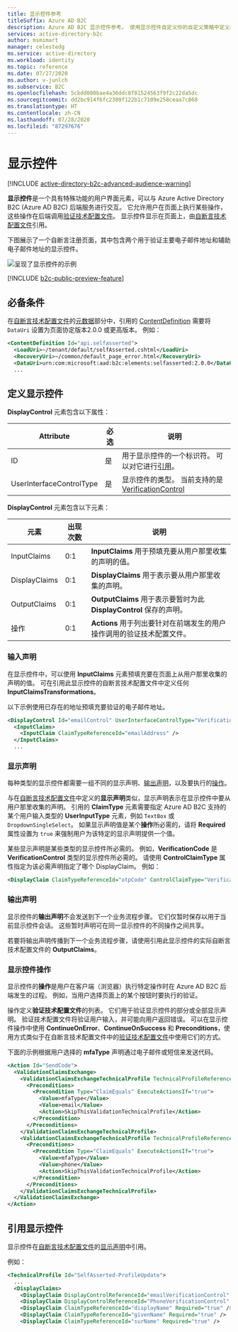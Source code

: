 ```yaml
---
title: 显示控件参考
titleSuffix: Azure AD B2C
description: Azure AD B2C 显示控件参考。 使用显示控件自定义你的自定义策略中定义的用户旅程。
services: active-directory-b2c
author: msmimart
manager: celestedg
ms.service: active-directory
ms.workload: identity
ms.topic: reference
ms.date: 07/27/2020
ms.author: v-junlch
ms.subservice: B2C
ms.openlocfilehash: 5cbdd080bae4a36ddc8f81524563f9f2c22da5dc
ms.sourcegitcommit: dd2bc914f6fc2309f122b1c7109e258ceaa7c868
ms.translationtype: HT
ms.contentlocale: zh-CN
ms.lasthandoff: 07/28/2020
ms.locfileid: "87297676"
---
```

# <a name="display-controls"></a>显示控件

[!INCLUDE [active-directory-b2c-advanced-audience-warning](../../includes/active-directory-b2c-advanced-audience-warning.md)]

**显示控件**是一个具有特殊功能的用户界面元素，可以与 Azure Active Directory B2C (Azure AD B2C) 后端服务进行交互。 它允许用户在页面上执行某些操作，这些操作在后端调用[验证技术配置文件](validation-technical-profile.md)。 显示控件显示在页面上，由[自断言技术配置文件](self-asserted-technical-profile.md)引用。

下图展示了一个自断言注册页面，其中包含两个用于验证主要电子邮件地址和辅助电子邮件地址的显示控件。

![呈现了显示控件的示例](./media/display-controls/display-control-email.png)

[!INCLUDE [b2c-public-preview-feature](../../includes/active-directory-b2c-public-preview.md)]

## <a name="prerequisites"></a>必备条件

 在[自断言技术配置文件](self-asserted-technical-profile.md)的[元数据](self-asserted-technical-profile.md#metadata)部分中，引用的 [ContentDefinition](contentdefinitions.md) 需要将 `DataUri` 设置为页面协定版本2.0.0 或更高版本。 例如：

```xml
<ContentDefinition Id="api.selfasserted">
  <LoadUri>~/tenant/default/selfAsserted.cshtml</LoadUri>
  <RecoveryUri>~/common/default_page_error.html</RecoveryUri>
  <DataUri>urn:com:microsoft:aad:b2c:elements:selfasserted:2.0.0</DataUri>
  ...
```

## <a name="defining-display-controls"></a>定义显示控件

**DisplayControl** 元素包含以下属性：

| Attribute | 必选 | 说明 |
| --------- | -------- | ----------- |
| ID | 是 | 用于显示控件的一个标识符。 可以对它进行[引用](#referencing-display-controls)。 |
| UserInterfaceControlType | 是 | 显示控件的类型。 当前支持的是 [VerificationControl](display-control-verification.md) |

**DisplayControl** 元素包含以下元素：

| 元素 | 出现次数 | 说明 |
| ------- | ----------- | ----------- |
| InputClaims | 0:1 | **InputClaims** 用于预填充要从用户那里收集的声明的值。 |
| DisplayClaims | 0:1 | **DisplayClaims** 用于表示要从用户那里收集的声明。 |
| OutputClaims | 0:1 | **OutputClaims** 用于表示要暂时为此 **DisplayControl** 保存的声明。 |
| 操作 | 0:1 | **Actions** 用于列出要针对在前端发生的用户操作调用的验证技术配置文件。 |

### <a name="input-claims"></a>输入声明

在显示控件中，可以使用 **InputClaims** 元素预填充要在页面上从用户那里收集的声明的值。 可在引用此显示控件的自断言技术配置文件中定义任何 **InputClaimsTransformations**。

以下示例使用已存在的地址预填充要验证的电子邮件地址。

```xml
<DisplayControl Id="emailControl" UserInterfaceControlType="VerificationControl">
  <InputClaims>
    <InputClaim ClaimTypeReferenceId="emailAddress" />
  </InputClaims>
  ...
```

### <a name="display-claims"></a>显示声明

每种类型的显示控件都需要一组不同的显示声明、[输出声明](#output-claims)，以及要执行的[操作](#display-control-actions)。

与在[自断言技术配置文件](self-asserted-technical-profile.md#display-claims)中定义的**显示声明**类似，显示声明表示在显示控件中要从用户那里收集的声明。 引用的 **ClaimType** 元素需要指定 Azure AD B2C 支持的某个用户输入类型的 **UserInputType** 元素，例如 `TextBox` 或 `DropdownSingleSelect`。 如果显示声明值是某个**操作**所必需的，请将 **Required** 属性设置为 `true` 来强制用户为该特定的显示声明提供一个值。

某些显示声明是某些类型的显示控件所必需的。 例如，**VerificationCode** 是 **VerificationControl** 类型的显示控件所必需的。 请使用 **ControlClaimType** 属性指定为该必需声明指定了哪个 DisplayClaim。 例如：

```xml
<DisplayClaim ClaimTypeReferenceId="otpCode" ControlClaimType="VerificationCode" Required="true" />
```

### <a name="output-claims"></a>输出声明

显示控件的**输出声明**不会发送到下一个业务流程步骤。 它们仅暂时保存以用于当前显示控件会话。 这些暂时声明可在同一显示控件的不同操作之间共享。

若要将输出声明传播到下一个业务流程步骤，请使用引用此显示控件的实际自断言技术配置文件的 **OutputClaims**。

### <a name="display-control-actions"></a>显示控件操作

显示控件的**操作**是用户在客户端（浏览器）执行特定操作时在 Azure AD B2C 后端发生的过程。 例如，当用户选择页面上的某个按钮时要执行的验证。

操作定义**验证技术配置文件**的列表。 它们用于验证显示控件的部分或全部显示声明。 验证技术配置文件将验证用户输入，并可能向用户返回错误。 可以在显示控件操作中使用 **ContinueOnError**、**ContinueOnSuccess** 和 **Preconditions**，使用方式类似于在自断言技术配置文件中的[验证技术配置文件](validation-technical-profile.md)中使用它们的方式。

下面的示例根据用户选择的 **mfaType** 声明通过电子邮件或短信来发送代码。

```xml
<Action Id="SendCode">
  <ValidationClaimsExchange>
    <ValidationClaimsExchangeTechnicalProfile TechnicalProfileReferenceId="AzureMfa-SendSms">
      <Preconditions>
        <Precondition Type="ClaimEquals" ExecuteActionsIf="true">
          <Value>mfaType</Value>
          <Value>email</Value>
          <Action>SkipThisValidationTechnicalProfile</Action>
        </Precondition>
      </Preconditions>
    </ValidationClaimsExchangeTechnicalProfile>
    <ValidationClaimsExchangeTechnicalProfile TechnicalProfileReferenceId="AadSspr-SendEmail">
      <Preconditions>
        <Precondition Type="ClaimEquals" ExecuteActionsIf="true">
          <Value>mfaType</Value>
          <Value>phone</Value>
          <Action>SkipThisValidationTechnicalProfile</Action>
        </Precondition>
      </Preconditions>
    </ValidationClaimsExchangeTechnicalProfile>
  </ValidationClaimsExchange>
</Action>
```

## <a name="referencing-display-controls"></a>引用显示控件

显示控件在[自断言技术配置文件](self-asserted-technical-profile.md)的[显示声明](self-asserted-technical-profile.md#display-claims)中引用。

例如：

```xml
<TechnicalProfile Id="SelfAsserted-ProfileUpdate">
  ...
  <DisplayClaims>
    <DisplayClaim DisplayControlReferenceId="emailVerificationControl" />
    <DisplayClaim DisplayControlReferenceId="PhoneVerificationControl" />
    <DisplayClaim ClaimTypeReferenceId="displayName" Required="true" />
    <DisplayClaim ClaimTypeReferenceId="givenName" Required="true" />
    <DisplayClaim ClaimTypeReferenceId="surName" Required="true" />
```

<!-- Update_Description: wording update -->
